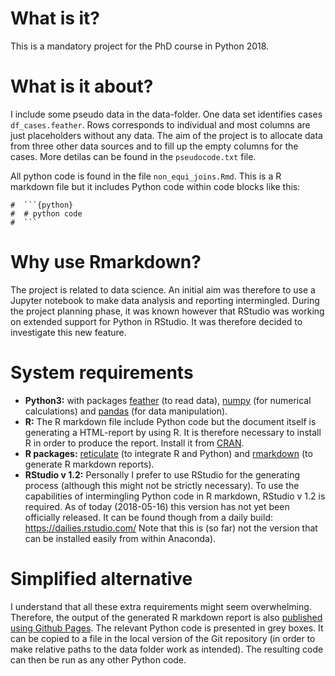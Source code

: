 # What is it?

This is a mandatory project for the PhD course in Python 2018.

# What is it about?

I include some pseudo data in the data-folder.
One data set identifies cases `df_cases.feather`. Rows corresponds to individual and most columns are just placeholders without any data.
The aim of the project is to allocate data from three other data sources and to fill up the empty columns for the cases. 
More detilas can be found in the `pseudocode.txt` file. 

All python code is found in the file `non_equi_joins.Rmd`. This is a R markdown file but it includes Python code within code blocks like this:

```
#  ```{python}
#  # python code
#  ```
```

# Why use Rmarkdown?

The project is related to data science. An initial aim was therefore to use a Jupyter notebook to make data analysis and reporting intermingled.
During the project planning phase, it was known however that RStudio was working on extended support for Python in RStudio. It was therefore decided to investigate this new feature. 


# System requirements

* **Python3:** with packages [feather](https://github.com/wesm/feather) (to read data), [numpy](http://www.numpy.org/) (for numerical calculations) and [pandas](https://pandas.pydata.org/) (for data manipulation).
* **R:** The R markdown file include Python code but the document itself is generating a HTML-report by using R.
It is therefore necessary to install R in order to produce the report.
Install it from [CRAN](https://cloud.r-project.org/).
* **R packages:** [reticulate](https://rstudio.github.io/reticulate/) (to integrate R and Python) and [rmarkdown](https://rmarkdown.rstudio.com/) (to generate R markdown reports). 
* **RStudio v 1.2:** Personally I prefer to use RStudio for the generating process (although this might not be strictly necessary).
To use the capabilities of intermingling Python code in R markdown, RStudio v 1.2 is required.
As of today (2018-05-16) this version has not yet been officially released.
It can be found though from a daily build: https://dailies.rstudio.com/
Note that this is (so far) not the version that can be installed easily from within Anaconda).


# Simplified alternative

I understand that all these extra requirements might seem overwhelming. Therefore, the output of the generated R markdown report is also [published using Github Pages](https://eribul.github.io/course_projrct/). The relevant Python code is presented in grey boxes. It can be copied to a file in the local version of the Git repository (in order to make relative paths to the data folder work as intended). The resulting code can then be run as any other Python code.  
